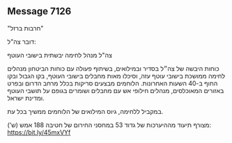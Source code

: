 ## Message 7126

"חרבות ברזל"

דובר צה"ל:

צה"ל מנהל לחימה יבשתית בישובי העוטף

כוחות היבשה של צה״ל בסדיר ובמילואים, בשיתוף פעולה עם כוחות הביטחון מנהלים לחימה ממושכת בישובי עוטף עזה, וסיכלו מאות  מחבלים בישובי העוטף, בקו הגבול ובקו החוף ב-40 השעות האחרונות. הלוחמים מבצעים סריקות בכלל מרחב הדרום ובפרט באזורים המאוכלסים, מנהלים חילופי אש עם מחבלים ושומרים בגופם על תושבי העוטף ומדינת ישראל.

במקביל ללחימה, גיוס המילואים של הלוחמים ממשיך בכל עת. 

מצורף תיעוד מההיערכות של גדוד 53 במחסני החירום של חטיבה 188 אמש (ש'):  https://bit.ly/45mxVYf

